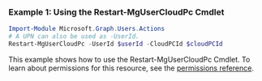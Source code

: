 ### Example 1: Using the Restart-MgUserCloudPc Cmdlet
```powershell
Import-Module Microsoft.Graph.Users.Actions
# A UPN can also be used as -UserId.
Restart-MgUserCloudPc -UserId $userId -CloudPCId $cloudPCId
```
This example shows how to use the Restart-MgUserCloudPc Cmdlet.
To learn about permissions for this resource, see the [permissions reference](/graph/permissions-reference).
